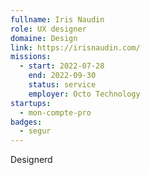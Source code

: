 ```yaml
---
fullname: Iris Naudin
role: UX designer
domaine: Design
link: https://irisnaudin.com/
missions:
  - start: 2022-07-28
    end: 2022-09-30
    status: service
    employer: Octo Technology
startups:
  - mon-compte-pro
badges:
  - segur
---
```


Designerd
